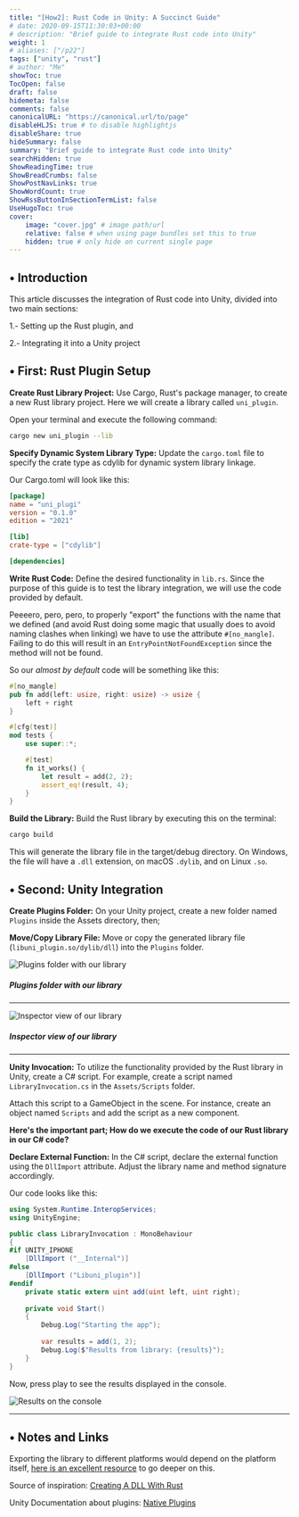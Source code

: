 ```yaml
---
title: "[How2]: Rust Code in Unity: A Succinct Guide"
# date: 2020-09-15T11:30:03+00:00
# description: "Brief guide to integrate Rust code into Unity"
weight: 1
# aliases: ["/p22"]
tags: ["unity", "rust"]
# author: "Me"
showToc: true
TocOpen: false
draft: false
hidemeta: false
comments: false
canonicalURL: "https://canonical.url/to/page"
disableHLJS: true # to disable highlightjs
disableShare: true
hideSummary: false
summary: "Brief guide to integrate Rust code into Unity"
searchHidden: true
ShowReadingTime: true
ShowBreadCrumbs: false
ShowPostNavLinks: true
ShowWordCount: true
ShowRssButtonInSectionTermList: false
UseHugoToc: true
cover:
    image: "cover.jpg" # image path/url
    relative: false # when using page bundles set this to true
    hidden: true # only hide on current single page
---
```

## • Introduction

This article discusses the integration of Rust code into Unity, divided into two main sections:

1.- Setting up the Rust plugin, and

2.- Integrating it into a Unity project

## • First: Rust Plugin Setup

**Create Rust Library Project:** Use Cargo, Rust's package manager, to create a new Rust library project. Here we will create a library called `uni_plugin`.

Open your terminal and execute the following command:

```bash
cargo new uni_plugin --lib
```

**Specify Dynamic System Library Type:** Update the `cargo.toml` file to specify the crate type as cdylib for dynamic system library linkage.

Our Cargo.toml will look like this:

```toml
[package]
name = "uni_plugi"
version = "0.1.0"
edition = "2021"

[lib]
crate-type = ["cdylib"]

[dependencies]

```

**Write Rust Code:** Define the desired functionality in `lib.rs`. Since the purpose of this guide is to test the library integration, we will use the code provided by default.

Peeeero, pero, pero, to properly "export" the functions with the name that we defined (and avoid Rust doing some magic that usually does to avoid naming clashes when linking) we have to use the attribute `#[no_mangle]`.
Failing to do this will result in an `EntryPointNotFoundException` since the method will not be found.

So our *almost by default* code will be something like this:

```rust
#[no_mangle]
pub fn add(left: usize, right: usize) -> usize {
    left + right
}

#[cfg(test)]
mod tests {
    use super::*;

    #[test]
    fn it_works() {
        let result = add(2, 2);
        assert_eq!(result, 4);
    }
}
```

**Build the Library:** Build the Rust library by executing this on the terminal:

```bash
cargo build
```

This will generate the library file in the target/debug directory.
On Windows, the file will have a `.dll` extension, on macOS `.dylib`, and on Linux `.so`.

## • Second: Unity Integration

**Create Plugins Folder:** On your Unity project, create a new folder named `Plugins` inside the Assets directory, then;

**Move/Copy Library File:** Move or copy the generated library file (`libuni_plugin.so/dylib/dll`) into the `Plugins` folder.

![Plugins folder with our library](p1.png)
##### Plugins folder with our library
---
![Inspector view of our library](p2.png)
##### Inspector view of our library
---

**Unity Invocation:** To utilize the functionality provided by the Rust library in Unity, create a C# script.
For example, create a script named `LibraryInvocation.cs` in the `Assets/Scripts` folder.

Attach this script to a GameObject in the scene.
For instance, create an object named `Scripts` and add the script as a new component.

**Here's the important part; How do we execute the code of our Rust library in our C# code?**

**Declare External Function:** In the C# script, declare the external function using the `DllImport` attribute.
Adjust the library name and method signature accordingly. 

Our code looks like this:

```csharp
using System.Runtime.InteropServices;
using UnityEngine;

public class LibraryInvocation : MonoBehaviour
{
#if UNITY_IPHONE
    [DllImport ("__Internal")]
#else
    [DllImport ("Libuni_plugin")]   
#endif
    private static extern uint add(uint left, uint right);
    
    private void Start()
    {
        Debug.Log("Starting the app");
        
        var results = add(1, 2);
        Debug.Log($"Results from library: {results}");
    }
}
```

Now, press play to see the results displayed in the console.

![Results on the console](p3.png)

---

## • Notes and Links

Exporting the library to different platforms would depend on the platform itself, [here is an excellent resource](https://rjgameiro.medium.com/let-fun-rust-unity-f7f62609ba49) to go deeper on this.

Source of inspiration: [Creating A DLL With Rust](https://samrambles.com/guides/window-hacking-with-rust/creating-a-dll-with-rust/index.html#hello_runnerexe)

Unity Documentation about plugins: [Native Plugins](https://docs.unity3d.com/Manual/NativePlugins.html)

